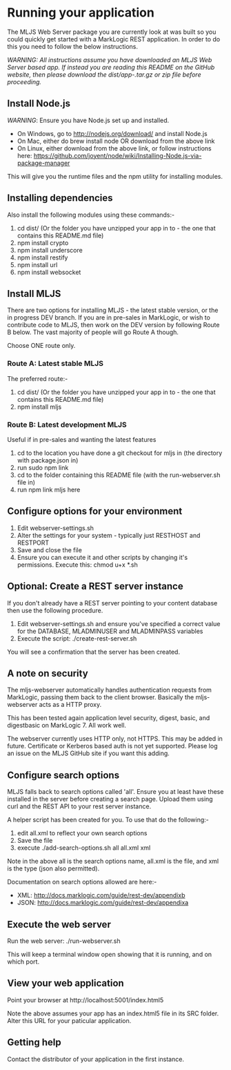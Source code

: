 # Running your application

The MLJS Web Server package you are currently look at was built so you could quickly get started with
a MarkLogic REST application. In order to do this you need to follow the below instructions.

*WARNING: All instructions assume you have downloaded an MLJS Web Server based app.
If instead you are reading this README on the GitHub website, then please download
the dist/app-<myapp>.tar.gz or zip file before proceeding.*

## Install Node.js

*WARNING*: Ensure you have Node.js set up and installed.

- On Windows, go to http://nodejs.org/download/ and install Node.js
- On Mac, either do brew install node OR download from the above link
- On Linux, either download from the above link, or follow instructions here: https://github.com/joyent/node/wiki/Installing-Node.js-via-package-manager

This will give you the runtime files and the npm utility for installing modules.


## Installing dependencies

Also install the following modules using these commands:-

1. cd dist/<myappname> (Or the folder you have unzipped your app in to - the one that contains this README.md file)
2. npm install crypto
3. npm install underscore
4. npm install restify
5. npm install url
6. npm install websocket

## Install MLJS

There are two options for installing MLJS - the latest stable version, or the in progress DEV branch. If you are in
pre-sales in MarkLogic, or wish to contribute code to MLJS, then work on the DEV version by following Route B below.
The vast majority of people will go Route A though.

Choose ONE route only.

### Route A: Latest stable MLJS

The preferred route:-

1. cd dist/<myappname> (Or the folder you have unzipped your app in to - the one that contains this README.md file)
2. npm install mljs

### Route B: Latest development MLJS

Useful if in pre-sales and wanting the latest features

1. cd to the location you have done a git checkout for mljs in (the directory with package.json in)
2. run sudo npm link
3. cd to the folder containing this README file (with the run-webserver.sh file in)
4. run npm link mljs here

## Configure options for your environment

1. Edit webserver-settings.sh
2. Alter the settings for your system - typically just RESTHOST and RESTPORT
3. Save and close the file
4. Ensure you can execute it and other scripts by changing it's permissions. Execute this: chmod u+x \*.sh

## Optional: Create a REST server instance

If you don't already have a REST server pointing to your content database then use the following procedure.

1. Edit webserver-settings.sh and ensure you've specified a correct value for the DATABASE, MLADMINUSER and MLADMINPASS variables
2. Execute the script: ./create-rest-server.sh

You will see a confirmation that the server has been created.

## A note on security

The mljs-webserver automatically handles authentication requests from MarkLogic, passing them back to the client browser.
Basically the mljs-webserver acts as a HTTP proxy.

This has been tested again application level security, digest, basic, and digestbasic on MarkLogic 7. All work well.

The webserver currently uses HTTP only, not HTTPS. This may be added in future. Certificate or Kerberos based auth is
not yet supported. Please log an issue on the MLJS GitHub site if you want this adding.

## Configure search options

MLJS falls back to search options called 'all'. Ensure you at least have these installed in the server before creating
a search page. Upload them using curl and the REST API to your rest server instance.

A helper script has been created for you. To use that do the following:-
1. edit all.xml to reflect your own search options
2. Save the file
3. execute ./add-search-options.sh all all.xml xml

Note in the above all is the search options name, all.xml is the file, and xml is the type (json also permitted).

Documentation on search options allowed are here:-

- XML: http://docs.marklogic.com/guide/rest-dev/appendixb
- JSON: http://docs.marklogic.com/guide/rest-dev/appendixa

## Execute the web server

Run the web server: ./run-webserver.sh

This will keep a terminal window open showing that it is running, and on which port.

## View your web application

Point your browser at http://localhost:5001/index.html5

Note the above assumes your app has an index.html5 file in its SRC folder. Alter this URL for your paticular application.


## Getting help

Contact the distributor of your application in the first instance.
